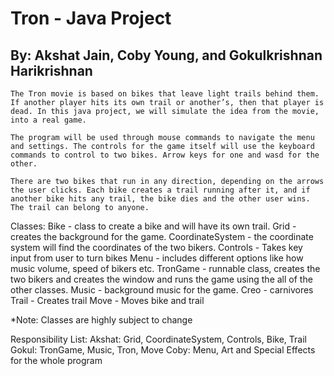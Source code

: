# Tron - Java Project
## By: Akshat Jain, Coby Young, and Gokulkrishnan Harikrishnan

	The Tron movie is based on bikes that leave light trails behind them. If another player hits its own trail or another’s, then that player is dead. In this java project, we will simulate the idea from the movie, into a real game.

	The program will be used through mouse commands to navigate the menu and settings. The controls for the game itself will use the keyboard commands to control to two bikes. Arrow keys for one and wasd for the other.

	There are two bikes that run in any direction, depending on the arrows the user clicks. Each bike creates a trail running after it, and if another bike hits any trail, the bike dies and the other user wins. The trail can belong to anyone.
  
Classes: 
Bike - class to create a bike and will have its own trail.
Grid - creates the background for the game.
CoordinateSystem - the coordinate system will find the coordinates of the two bikers.
Controls - Takes key input from user to turn bikes
Menu - includes different options like how music volume, speed of bikers etc.
TronGame - runnable class, creates the two bikers and creates the window and runs the game using the all of the other classes.
Music - background music for the game. Creo - carnivores
Trail - Creates trail
Move - Moves bike and trail

*Note: Classes are highly subject to change
	
Responsibility List: 
Akshat: Grid, CoordinateSystem, Controls, Bike, Trail
Gokul: TronGame, Music, Tron, Move
Coby: Menu, Art and Special Effects for the whole program
